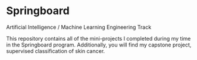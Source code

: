 # Springboard
Artificial Intelligence / Machine Learning Engineering Track

This repository contains all of the mini-projects I completed during my time in the Springboard program. Additionally, you will find my capstone project, supervised classification of skin cancer. 
